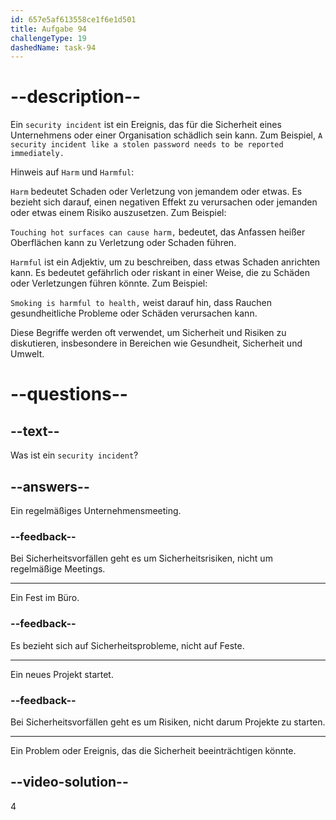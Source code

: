 ```yaml
---
id: 657e5af613558ce1f6e1d501
title: Aufgabe 94
challengeType: 19
dashedName: task-94
---
```


# --description--

Ein `security incident` ist ein Ereignis, das für die Sicherheit eines Unternehmens oder einer Organisation schädlich sein kann. Zum Beispiel, `A security incident like a stolen password needs to be reported immediately.`

Hinweis auf `Harm` und `Harmful`:

`Harm` bedeutet Schaden oder Verletzung von jemandem oder etwas. Es bezieht sich darauf, einen negativen Effekt zu verursachen oder jemanden oder etwas einem Risiko auszusetzen. Zum Beispiel:

`Touching hot surfaces can cause harm,` bedeutet, das Anfassen heißer Oberflächen kann zu Verletzung oder Schaden führen.

`Harmful` ist ein Adjektiv, um zu beschreiben, dass etwas Schaden anrichten kann. Es bedeutet gefährlich oder riskant in einer Weise, die zu Schäden oder Verletzungen führen könnte. Zum Beispiel:

`Smoking is harmful to health,` weist darauf hin, dass Rauchen gesundheitliche Probleme oder Schäden verursachen kann.

Diese Begriffe werden oft verwendet, um Sicherheit und Risiken zu diskutieren, insbesondere in Bereichen wie Gesundheit, Sicherheit und Umwelt.

# --questions--

## --text--

Was ist ein `security incident`?

## --answers--

Ein regelmäßiges Unternehmensmeeting.

### --feedback--

Bei Sicherheitsvorfällen geht es um Sicherheitsrisiken, nicht um regelmäßige Meetings.

---

Ein Fest im Büro.

### --feedback--

Es bezieht sich auf Sicherheitsprobleme, nicht auf Feste.

---

Ein neues Projekt startet.

### --feedback--

Bei Sicherheitsvorfällen geht es um Risiken, nicht darum Projekte zu starten.

---

Ein Problem oder Ereignis, das die Sicherheit beeinträchtigen könnte.

## --video-solution--

4

